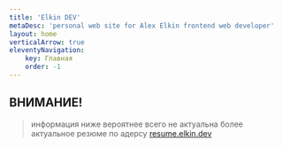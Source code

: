 ```yaml
---
title: 'Elkin DEV'
metaDesc: 'personal web site for Alex Elkin frontend web developer'
layout: home
verticalArrow: true
eleventyNavigation:
    key: Главная
    order: -1
---
```



## ВНИМАНИЕ!
> информация ниже вероятнее всего не актуальна
> более актуальное резюме по адерсу [resume.elkin.dev](https://resume.elkin.dev/ru-ru/)
